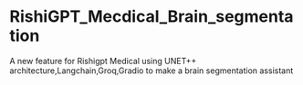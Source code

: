 # RishiGPT_Mecdical_Brain_segmentation
A new feature for Rishigpt Medical using UNET++ architecture,Langchain,Groq,Gradio to make a brain segmentation assistant 
